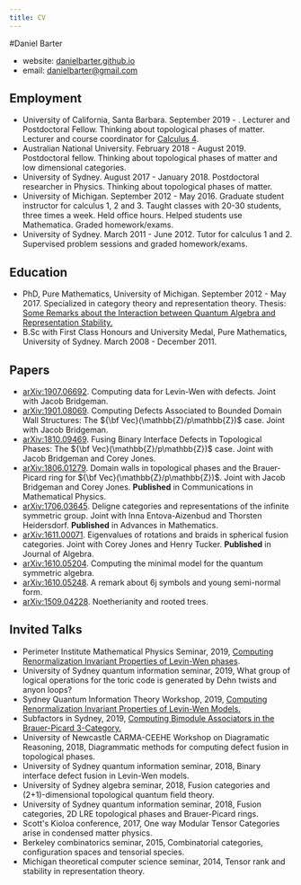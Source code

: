 ```yaml
---
title: CV
---
```


#Daniel Barter

- website: [danielbarter.github.io](http://danielbarter.github.io/)
- email: <danielbarter@gmail.com>


## Employment
- University of California, Santa Barbara. September 2019 - . Lecturer and Postdoctoral Fellow. Thinking about topological phases of matter. Lecturer and course coordinator for [Calculus 4](https://danielbarter.github.io/pdf/calc_4_slides.pdf).
- Australian National University. February 2018 - August 2019. Postdoctoral fellow. Thinking about topological phases of matter and low dimensional categories.
- University of Sydney. August 2017 - January 2018. Postdoctoral researcher in Physics. Thinking about topological phases of matter.
- University of Michigan. September 2012 - May 2016. Graduate student instructor for calculus 1, 2 and 3. Taught classes with 20-30 students, three times a week. Held office hours. Helped students use Mathematica. Graded homework/exams.
- University of Sydney. March 2011 - June 2012. Tutor for calculus 1 and 2. Supervised problem sessions and graded homework/exams.

## Education
- PhD, Pure Mathematics, University of Michigan. September 2012 - May 2017. Specialized in category theory and representation theory. Thesis: [Some Remarks about the Interaction between Quantum Algebra and Representation Stability.](https://danielbarter.github.io/pdf/thesis.pdf)
- B.Sc with First Class Honours and University Medal, Pure Mathematics, University of Sydney. March 2008 - December 2011.

## Papers
- [arXiv:1907.06692](https://arxiv.org/abs/1907.06692). Computing data for Levin-Wen with defects. Joint with Jacob Bridgeman.
- [arXiv:1901.08069](https://arxiv.org/abs/1901.08069). Computing Defects Associated to Bounded Domain Wall Structures: The ${\bf Vec}(\mathbb{Z}/p\mathbb{Z})$ case. Joint with Jacob Bridgeman. 
- [arXiv:1810.09469](https://arxiv.org/abs/1810.09469). Fusing Binary Interface Defects in Topological Phases: The ${\bf Vec}(\mathbb{Z}/p\mathbb{Z})$ case. Joint with Jacob Bridgeman and Corey Jones. 
- [arXiv:1806.01279](https://arxiv.org/abs/1806.01279). Domain walls in topological phases and the Brauer-Picard ring for ${\bf Vec}(\mathbb{Z}/p\mathbb{Z})$. Joint with Jacob Bridgeman and Corey Jones. **Published** in Communications in Mathematical Physics.
- [arXiv:1706.03645](https://arxiv.org/abs/1706.03645). Deligne categories and representations of the infinite symmetric group. Joint with Inna Entova-Aizenbud and Thorsten Heidersdorf. **Published** in Advances in Mathematics.
- [arXiv:1611.00071](https://arxiv.org/abs/1611.00071). Eigenvalues of rotations and braids in spherical fusion categories. Joint with Corey Jones and Henry Tucker. **Published** in Journal of Algebra.
- [arXiv:1610.05204](https://arxiv.org/abs/1610.05204). Computing the minimal model for the quantum symmetric algebra. 
- [arXiv:1610.05248](https://arxiv.org/abs/1610.05248). A remark about 6j symbols and young semi-normal form. 
- [arXiv:1509.04228](http://arxiv.org/abs/1509.04228). Noetherianity and rooted trees. 


## Invited Talks
- Perimeter Institute Mathematical Physics Seminar, 2019, [Computing Renormalization Invariant Properties of Levin-Wen phases](http://pirsa.org/displayFlash.php?id=19080085).
- University of Sydney quantum information seminar, 2019, What group of logical operations for the toric code is generated by Dehn twists and anyon loops?
- Sydney Quantum Information Theory Workshop, 2019, [Computing Renormalization Invariant Properties of Levin-Wen Models.](https://danielbarter.github.io/pdf/coogee_talk_physics.pdf)
- Subfactors in Sydney, 2019, [Computing Bimodule Associators in the Brauer-Picard 3-Category.](https://danielbarter.github.io/pdf/coogee_talk_math.pdf)
- University of Newcastle CARMA-CEEHE Workshop on Diagramatic Reasoning, 2018, Diagrammatic methods for computing defect fusion in topological phases.
- University of Sydney quantum information seminar, 2018, Binary interface defect fusion in Levin-Wen models.
- University of Sydney algebra seminar, 2018, Fusion categories and (2+1)-dimensional topological quantum field theory.
- University of Sydney quantum information seminar, 2018, Fusion categories, 2D LRE topological phases and Brauer-Picard rings.
- Scott\'s Kioloa conference, 2017, One way Modular Tensor Categories arise in condensed matter physics.
- Berkeley combinatorics seminar, 2015, Combinatorial categories, configuration spaces and tensorial species.
- Michigan theoretical computer science seminar, 2014, Tensor rank and stability in representation theory.
